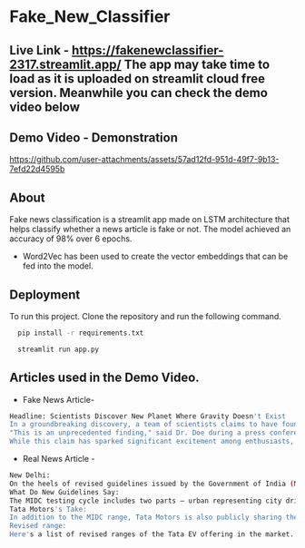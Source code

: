 # Fake_New_Classifier

## Live Link - https://fakenewclassifier-2317.streamlit.app/   The app may take time to load as it is uploaded on streamlit cloud free version. Meanwhile you can check the demo video below

## Demo Video - Demonstration


https://github.com/user-attachments/assets/57ad12fd-951d-49f7-9b13-7efd22d4595b


## About 

Fake news classification is a streamlit app made on LSTM architecture that helps classify whether a news article is fake or not.
The model achieved an accuracy of 98% over 6 epochs.

* Word2Vec has been used to create the vector embeddings that can be fed into the model.


## Deployment

To run this project. Clone the repository and run the following command.

```bash
  pip install -r requirements.txt
```
```bash
  streamlit run app.py
```

## Articles used in the Demo Video.
* Fake News Article-

```bash
Headline: Scientists Discover New Planet Where Gravity Doesn't Exist
In a groundbreaking discovery, a team of scientists claims to have found a new planet located in a distant galaxy where gravity is nonexistent. According to the researchers, this bizarre world, named "NoGravity-9," defies all known laws of physics. The team, led by Dr. Jane Doe, suggests that the lack of gravity on NoGravity-9 allows objects to float indefinitely and could potentially revolutionize our understanding of space travel and physics.
"This is an unprecedented finding," said Dr. Doe during a press conference. "Our initial observations indicate that the planet’s core somehow neutralizes gravitational forces, which could have profound implications for future space missions and technology."
While this claim has sparked significant excitement among enthusiasts, many scientists remain skeptical and are calling for further verification. The scientific community is awaiting additional data to substantiate these extraordinary assertions.

```
* Real News Article -
```bash
New Delhi: 
On the heels of revised guidelines issued by the Government of India (MoRTH) for determining the claimed range of electric vehicles, leading EV player Tata Motors has proactively revealed the new range certification of its offerings: Curvv EV, Nexon EV, Punch EV and Tiago EV.
What Do New Guidelines Say:
The MIDC testing cycle includes two parts – urban representing city driving (P1), and extra-urban (P2) representing highway driving. Till recently, EVs were being tested only for P1 i.e. the urban part of the cycle. The Government has recently mandated all OEMs to test and declare range values with both parts of the cycle, urban and extra-urban (P1+P2), included.
Tata Motors's Take:
In addition to the MIDC range, Tata Motors is also publicly sharing the C75 range, which the company says is effectively the near real-world driving range that 75% of customers can expect. This the company says is based on the 1.65 lakh electric cars sold to date.  
Revised range:
Here's a list of revised ranges of the Tata EV offering in the market. 

```

